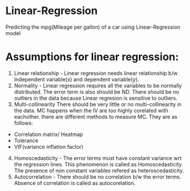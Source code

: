 # Linear-Regression
Predicting the mpg(Mileage per gallon) of a car using Linear-Regression model
# Assumptions for linear regression:
1. Linear relationship - Linear regression needs linear relationship b/w Independent variable(x) and dependent variable(y).
2. Normality - Linear regression requires all the variables to be normally distributed. The error term is also should be ND. There should be no outliers in the data because Linear regresion is sensitive to outliers.
3. Multi-collinearity There should be very little or no multi-collinearity in the data. MC happens when the IV are too highly corelated with eachother. there are different methods to measure MC. They are as follows:
- Correlation matrix/ Heatmap
- Tolerance 
- VIF(variance inflation factor)
4. Homoscedasticity - The error terms must have constant variance wrt the regression lines. This phenomenon is called as Homoscedasticity. The presence of non constant variables refered as heteroscedasticity.
5. Autocorrelation - There should be no correlation b/w the error terms. Absence of correlation is called as autocorelation.
